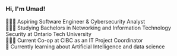 ### Hi, I'm Umad!

👨🏻‍💻 Aspiring Software Engineer & Cybersecurity Analyst<br/>
👩🏻‍🎓 Studying Bachelors in Networking and Information Technology Security at Ontario Tech University<br/>
🤹🏼‍♂️ Current Co-op at CIBC as an IT Project Coordinator<br/>
💭 Currently learning about Artificial Intelligence and data science<br/>
